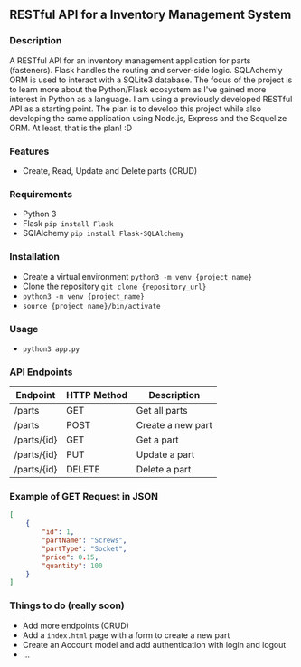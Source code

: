 ## RESTful API for a Inventory Management System

### Description

A RESTful API for an inventory management application for parts (fasteners). Flask handles the routing and server-side logic. SQLAchemly ORM is used to interact with a SQLite3 database.
The focus of the project is to learn more about the Python/Flask ecosystem as I've gained more interest in Python as a language. I am using a previously developed RESTful API as a starting point. The plan is to develop this project while also developing the same application using Node.js, Express and the Sequelize ORM. At least, that is the plan! :D

### Features

-   Create, Read, Update and Delete parts (CRUD)

### Requirements

-   Python 3
-   Flask `pip install Flask`
-   SQlAlchemy `pip install Flask-SQLAlchemy`

### Installation

-   Create a virtual environment `python3 -m venv {project_name}`
-   Clone the repository `git clone {repository_url}`
-   `python3 -m venv {project_name}`
-   `source {project_name}/bin/activate`

### Usage

-   `python3 app.py`

### API Endpoints

| Endpoint    | HTTP Method | Description       |
| ----------- | ----------- | ----------------- |
| /parts      | GET         | Get all parts     |
| /parts      | POST        | Create a new part |
| /parts/{id} | GET         | Get a part        |
| /parts/{id} | PUT         | Update a part     |
| /parts/{id} | DELETE      | Delete a part     |

### Example of GET Request in JSON

```json
[
    {
        "id": 1,
        "partName": "Screws",
        "partType": "Socket",
        "price": 0.15,
        "quantity": 100
    }
]
```

### Things to do (really soon)

-   Add more endpoints (CRUD)
-   Add a `index.html` page with a form to create a new part
-   Create an Account model and add authentication with login and logout
-   ...
